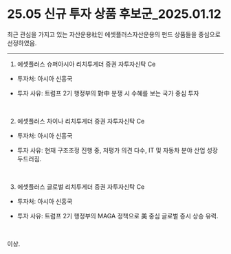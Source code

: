 # 25.05 신규 투자 상품 후보군_2025.01.12

최근 관심을 가지고 있는 자산운용社인 에셋플러스자산운용의 펀드 상품들을 중심으로 선정하였음.
<br>

---

1. 에셋플러스 슈퍼아시아 리치투게더 증권 자투자신탁 Ce

  - 투자처: 아시아 신흥국

  - 투자 사유: 트럼프 2기 행정부의 對中 분쟁 시 수혜를 보는 국가 중심 투자
<br>

2. 에셋플러스 차이나 리치투게더 증권 자투자신탁 Ce

  - 투자처: 아시아 신흥국
    
  - 투자 사유: 현재 구조조정 진행 중, 저평가 의견 다수, IT 및 자동차 분야 산업 성장 두드러짐.
<br>

3. 에셋플러스 글로벌 리치투게더 증권 자투자신탁 Ce

  - 투자처: 아시아 신흥국

  - 투자 사유: 트럼프 2기 행정부의 MAGA 정책으로 美 중심 글로벌 증시 상승 유력.
<br>

이상.
